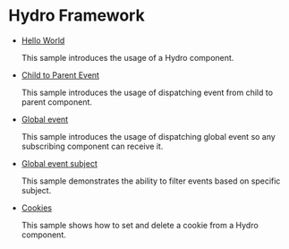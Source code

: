 # Hydro Framework

* [Hello World](hello-world)

  This sample introduces the usage of a Hydro component.

* [Child to Parent Event](event-child-parent)
 
  This sample introduces the usage of dispatching event from child to parent component.

* [Global event](event-global)

  This sample introduces the usage of dispatching global event so any subscribing component can receive it. 

* [Global event subject](event-global-subject)
  
  This sample demonstrates the ability to filter events based on specific subject.

* [Cookies](cookies)

  This sample shows how to set and delete a cookie from a Hydro component. 